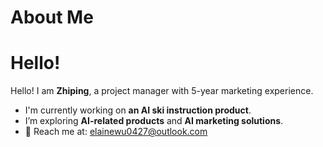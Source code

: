 # About Me

# Hello! 
Hello! I am **Zhiping**, a project manager with 5-year marketing experience.

- I'm currently working on **an AI ski instruction product**.  
- I’m exploring **AI-related products** and **AI marketing solutions**.  
- 📧 Reach me at: [elainewu0427@outlook.com](mailto:elainewu0427@outlook.com)

